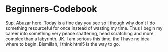 # Beginners-Codebook
Sup. Abuzar here. Today is a fine day you see so I though why don't I do something resourceful for once instead of wasting my time. Thus I begin my career into something very peace shattering, head scratching and more complex than a labyrinth. JK. I am serious this time, tho I have no idea where to begin. Bismillah, I think html5 is the way to go.

